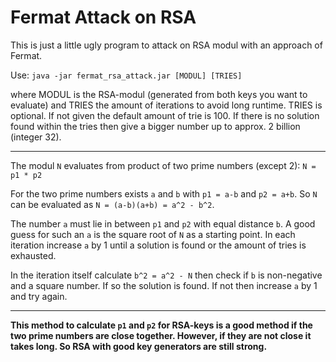 # Fermat Attack on RSA

This is just a little ugly program to 
attack on RSA modul with an approach of Fermat.

Use: `java -jar fermat_rsa_attack.jar [MODUL] [TRIES]`

where MODUL is the RSA-modul (generated from both keys you want to evaluate) 
and TRIES the amount of iterations to avoid long runtime. 
TRIES is optional. If not given the default amount of trie is 100.
If there is no solution found within the tries then give a bigger number up to
approx. 2 billion (integer 32).

---
The modul `N` evaluates from product of two prime numbers (except 2):
`N = p1 * p2`

For the two prime numbers exists `a` and `b` with `p1 = a-b` and `p2 = a+b`.
So `N` can be evaluated as `N = (a-b)(a+b) = a^2 - b^2`.

The number `a` must lie in between `p1` and `p2` with equal distance `b`.
A good guess for such an `a` is the square root of `N` as a starting point.
In each iteration increase `a` by 1 until a solution is found or the amount of tries is exhausted.

In the iteration itself calculate `b^2 = a^2 - N` then check if `b` is non-negative and a square number.
If so the solution is found. If not then increase `a` by 1 and try again.

---
**This method to calculate `p1` and `p2` for RSA-keys is a good method if the two prime numbers
are close together. However, if they are not close it takes long.
So RSA with good key generators are still strong.**